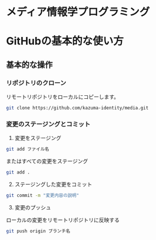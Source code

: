 # メディア情報学プログラミング

# GitHubの基本的な使い方

## 基本的な操作

### リポジトリのクローン
リモートリポジトリをローカルにコピーします。

```bash
git clone https://github.com/kazuma-identity/media.git
```
### 変更のステージングとコミット

1. 変更をステージング

```bash
git add ファイル名
```
またはすべての変更をステージング
```bash
git add .
```
2. ステージングした変更をコミット

```bash
git commit -m "変更内容の説明"
```

3. 変更のプッシュ

ローカルの変更をリモートリポジトリに反映する

```bash
git push origin ブランチ名
```
